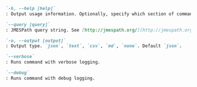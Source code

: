 <!-- DISCLAIMER: All secrets, passwords, and sensitive values in this document are examples only and not real credentials. -->
```md definition-list
`-h, --help [help]`
: Output usage information. Optionally, specify which section of command's help you want to see. Allowed values are `options`, `examples`, `remarks`, `response`, `full`. Default is `options`.

`--query [query]`
: JMESPath query string. See [http://jmespath.org/](http://jmespath.org/) for more information and examples.

`-o, --output [output]`
: Output type. `json`, `text`, `csv`, `md`, `none`. Default `json`.

`--verbose`
: Runs command with verbose logging.

`--debug`
: Runs command with debug logging.
```
